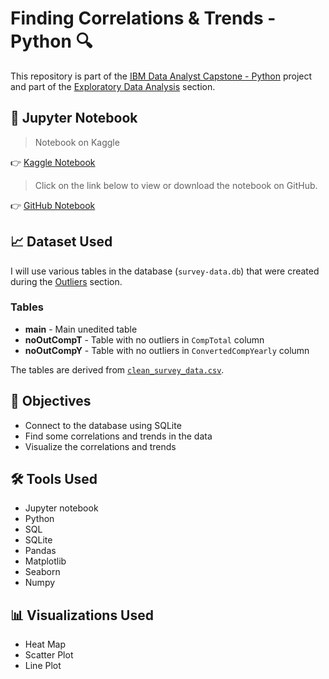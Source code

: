 # Finding Correlations & Trends - Python 🔍

<p>This repository is part of the <a href = 'https://github.com/FaiLuReH3Ro/ibm-da-capstone-py'>IBM Data Analyst Capstone - Python</a> project and part of the <a href = 'https://github.com/FaiLuReH3Ro/ibm-da-capstone-py?tab=readme-ov-file#exploratory-data'>Exploratory Data Analysis</a> section.</p>

## 📓 Jupyter Notebook

> Notebook on Kaggle

👉 [Kaggle Notebook](https://www.kaggle.com/code/failureh3ro/finding-correlations-trends-python)

> Click on the link below to view or download the notebook on GitHub.

👉 [GitHub Notebook](https://github.com/FaiLuReH3Ro/correlations-py/blob/main/Finding_Correlations.ipynb)

## 📈 Dataset Used

I will use various tables in the database (`survey-data.db`) that were created during the [Outliers](https://github.com/FaiLuReH3Ro/outliers-py) section.

### Tables

* __main__ - Main unedited table
* __noOutCompT__ - Table with no outliers in `CompTotal` column
* __noOutCompY__ - Table with no outliers in `ConvertedCompYearly` column

The tables are derived from [`clean_survey_data.csv`](https://www.kaggle.com/datasets/failureh3ro/stack-overflow-survey-2024-cleaned-data).

## 🚀 Objectives

* Connect to the database using SQLite
* Find some correlations and trends in the data
* Visualize the correlations and trends

## 🛠️ Tools Used

* Jupyter notebook
* Python
* SQL
* SQLite
* Pandas
* Matplotlib
* Seaborn
* Numpy

## 📊 Visualizations Used

* Heat Map
* Scatter Plot
* Line Plot
